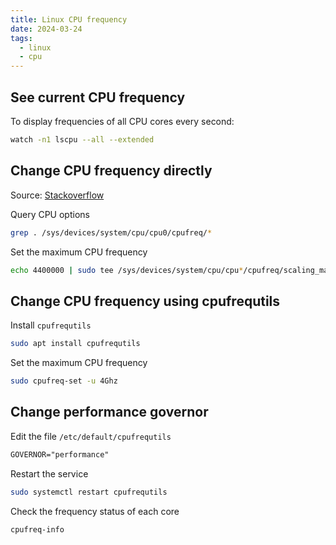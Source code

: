 ```yaml
---
title: Linux CPU frequency
date: 2024-03-24
tags:
  - linux
  - cpu
---
```


## See current CPU frequency

To display frequencies of all CPU cores every second:

```sh
watch -n1 lscpu --all --extended
```

<!-- more -->

## Change CPU frequency directly

Source: [Stackoverflow](https://askubuntu.com/questions/1415288/how-to-install-cpupower-on-ubuntu-20-04-with-kernel-5-17)

Query CPU options

```sh
grep . /sys/devices/system/cpu/cpu0/cpufreq/*
```

Set the maximum CPU frequency

```sh
echo 4400000 | sudo tee /sys/devices/system/cpu/cpu*/cpufreq/scaling_max_freq
```

## Change CPU frequency using cpufrequtils

Install `cpufrequtils`

```sh
sudo apt install cpufrequtils
```

Set the maximum CPU frequency

```sh
sudo cpufreq-set -u 4Ghz
```

## Change performance governor

Edit the file `/etc/default/cpufrequtils`

```txt title="/etc/default/cpufrequtils"
GOVERNOR="performance"
```

Restart the service

```sh
sudo systemctl restart cpufrequtils
```

Check the frequency status of each core

```sh
cpufreq-info
```
